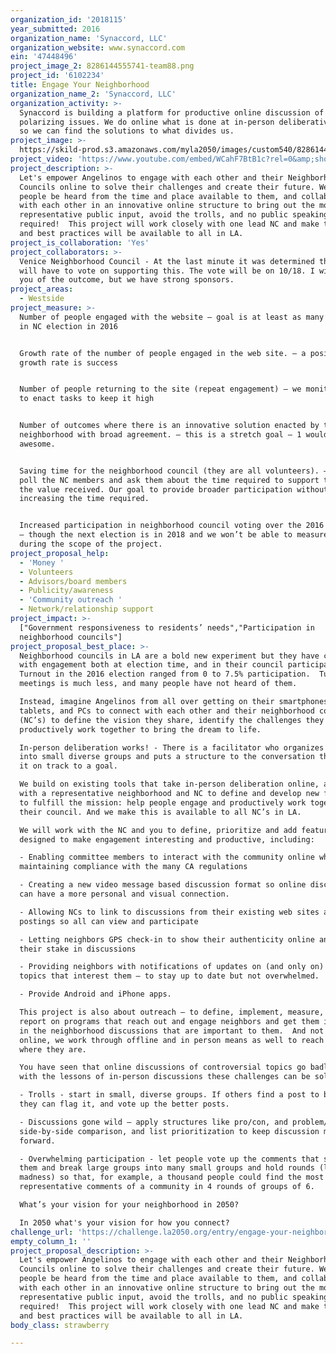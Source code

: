 ```yaml
---
organization_id: '2018115'
year_submitted: 2016
organization_name: 'Synaccord, LLC'
organization_website: www.synaccord.com
ein: '47448496'
project_image_2: 8286144555741-team88.png
project_id: '6102234'
title: Engage Your Neighborhood
organization_name_2: 'Synaccord, LLC'
organization_activity: >-
  Synaccord is building a platform for productive online discussion of 
  polarizing issues. We do online what is done at in-person deliberative events
  so we can find the solutions to what divides us.
project_image: >-
  https://skild-prod.s3.amazonaws.com/myla2050/images/custom540/8286144555741-team88.png
project_video: 'https://www.youtube.com/embed/WCahF7BtB1c?rel=0&amp;showinfo=0'
project_description: >-
  Let's empower Angelinos to engage with each other and their Neighborhood
  Councils online to solve their challenges and create their future. We’ll let
  people be heard from the time and place available to them, and collaborate
  with each other in an innovative online structure to bring out the most
  representative public input, avoid the trolls, and no public speaking
  required!  This project will work closely with one lead NC and make the tools
  and best practices will be available to all in LA.
project_is_collaboration: 'Yes'
project_collaborators: >-
  Venice Neighborhood Council - At the last minute it was determined that the NC
  will have to vote on supporting this. The vote will be on 10/18. I will notify
  you of the outcome, but we have strong sponsors.
project_areas:
  - Westside
project_measure: >-
  Number of people engaged with the website – goal is at least as many as voted
  in NC election in 2016 


  Growth rate of the number of people engaged in the web site. – a positive
  growth rate is success


  Number of people returning to the site (repeat engagement) – we monitor this
  to enact tasks to keep it high


  Number of outcomes where there is an innovative solution enacted by the
  neighborhood with broad agreement. – this is a stretch goal – 1 would be
  awesome.


  Saving time for the neighborhood council (they are all volunteers). – We will
  poll the NC members and ask them about the time required to support this and
  the value received. Our goal to provide broader participation without
  increasing the time required. 


  Increased participation in neighborhood council voting over the 2016 election
  – though the next election is in 2018 and we won’t be able to measure this
  during the scope of the project.
project_proposal_help:
  - 'Money '
  - Volunteers
  - Advisors/board members
  - Publicity/awareness
  - 'Community outreach '
  - Network/relationship support
project_impact: >-
  ["Government responsiveness to residents’ needs","Participation in
  neighborhood councils"]
project_proposal_best_place: >-
  Neighborhood councils in LA are a bold new experiment but they have challenges
  with engagement both at election time, and in their council participation. 
  Turnout in the 2016 election ranged from 0 to 7.5% participation.  Turnout at
  meetings is much less, and many people have not heard of them.

  Instead, imagine Angelinos from all over getting on their smartphones,
  tablets, and PCs to connect with each other and their neighborhood councils
  (NC’s) to define the vision they share, identify the challenges they face, and
  productively work together to bring the dream to life.

  In-person deliberation works! - There is a facilitator who organizes people
  into small diverse groups and puts a structure to the conversation that keeps
  it on track to a goal. 

  We build on existing tools that take in-person deliberation online, and work
  with a representative neighborhood and NC to define and develop new features
  to fulfill the mission: help people engage and productively work together with
  their council. And we make this is available to all NC’s in LA.

  We will work with the NC and you to define, prioritize and add features
  designed to make engagement interesting and productive, including:

  - Enabling committee members to interact with the community online while
  maintaining compliance with the many CA regulations

  - Creating a new video message based discussion format so online discussions
  can have a more personal and visual connection.

  - Allowing NCs to link to discussions from their existing web sites and
  postings so all can view and participate

  - Letting neighbors GPS check-in to show their authenticity online and share
  their stake in discussions

  - Providing neighbors with notifications of updates on (and only on) the
  topics that interest them – to stay up to date but not overwhelmed.

  - Provide Android and iPhone apps.

  This project is also about outreach – to define, implement, measure, and
  report on programs that reach out and engage neighbors and get them involved
  in the neighborhood discussions that are important to them.  And not just
  online, we work through offline and in person means as well to reach people
  where they are.

  You have seen that online discussions of controversial topics go badly. But
  with the lessons of in-person discussions these challenges can be solved:

  - Trolls - start in small, diverse groups. If others find a post to be uncivil
  they can flag it, and vote up the better posts.

  - Discussions gone wild – apply structures like pro/con, and problem/solution,
  side-by-side comparison, and list prioritization to keep discussion moving
  forward.

  - Overwhelming participation - let people vote up the comments that speak for
  them and break large groups into many small groups and hold rounds (like march
  madness) so that, for example, a thousand people could find the most
  representative comments of a community in 4 rounds of groups of 6.

  What’s your vision for your neighborhood in 2050?

  In 2050 what's your vision for how you connect?
challenge_url: 'https://challenge.la2050.org/entry/engage-your-neighborhood'
empty_column_1: ''
project_proposal_description: >-
  Let's empower Angelinos to engage with each other and their Neighborhood
  Councils online to solve their challenges and create their future. We’ll let
  people be heard from the time and place available to them, and collaborate
  with each other in an innovative online structure to bring out the most
  representative public input, avoid the trolls, and no public speaking
  required!  This project will work closely with one lead NC and make the tools
  and best practices will be available to all in LA.
body_class: strawberry

---
```

